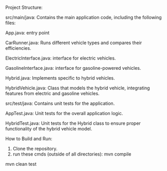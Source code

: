 Project Structure:

src/main/java: Contains the main application code, including the following files:

App.java: entry point

CarRunner.java: Runs different vehicle types and compares their efficiencies.

ElectricInterface.java: interface for electric vehicles.

GasolineInterface.java: interface for gasoline-powered vehicles.

Hybrid.java: Implements specific to hybrid vehicles.

HybridVehicle.java: Class that models the hybrid vehicle, integrating features from electric and gasoline vehicles.

src/test/java: Contains unit tests for the application.

AppTest.java: Unit tests for the overall application logic.

HybridTest.java: Unit tests for the Hybrid class to ensure proper functionality of the hybrid vehicle model.

How to Build and Run:
1) Clone the repository.
1) run these cmds (outside of all directories):
  mvn compile

  mvn clean test

